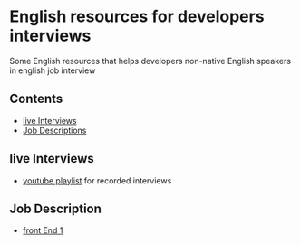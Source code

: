 # English resources for developers interviews
Some English resources that helps developers non-native English speakers in english job interview 

## Contents
- [live Interviews](#live-interviews)
- [Job Descriptions](#job-description)

## live Interviews
- [youtube playlist](https://www.youtube.com/playlist?list=PLgC4fHYg0hiuSQ2HOSQ3iqsDYI95bnaxy)  for recorded interviews

## Job Description
- [front End 1](#https://github.com/resources-indexing/English-resources-for-developers-interviews/tree/main/job-description/front-end-1)
